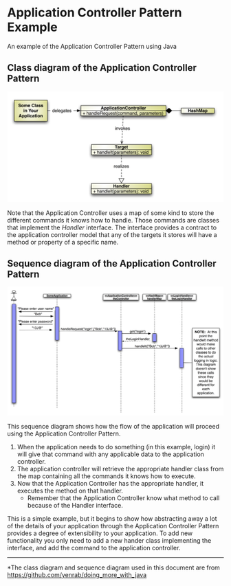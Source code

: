 # Application Controller Pattern Example
An example of the Application Controller Pattern using Java

## Class diagram of the Application Controller Pattern
![Class Diagram of Application Controller Patern Image](/media/AppControllerClassDiagram.png "Application Controller Pattern Class Diagram Image")

Note that the Application Controller uses a map of some kind to store the different commands it knows how to handle.  Those commands are classes that implement the *Handler* interface.  The interface provides a contract to the application controller model that any of the targets it stores will have a method or property of a specific name.

## Sequence diagram of the Application Controller Pattern
![Sequence Diagram of Application Controller Pattern Image](/media/AppControllerSequenceDiagram.png "Application Controller Pattern Sequence Diagram Image")

This sequence diagram shows how the flow of the application will proceed using the Application Controller Pattern.
1. When the application needs to do something (in this example, login) it will give that command with any applicable data to the application controller.
2. The application controller will retrieve the appropriate handler class from the map containing all the commands it knows how to execute.
3. Now that the Application Controller has the appropriate handler, it executes the method on that handler.
    - Remember that the Application Controller know what method to call because of the Handler interface.

This is a simple example, but it begins to show how abstracting away a lot of the details of your application through the Application Controller Pattern provides a degree of extensibility to your application. To add new functionality you only need to add a new hander class implementing the interface, and add the command to the application controller.

--------

*The class diagram and sequence diagram used in this document are from https://github.com/yenrab/doing_more_with_java